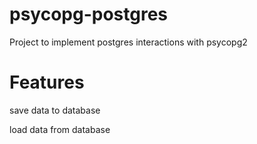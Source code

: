 # psycopg-postgres
Project to implement postgres interactions with psycopg2 

# Features
save data to database 

load data from database 
